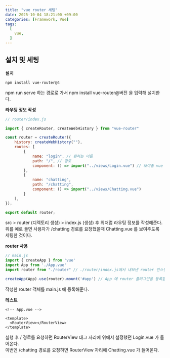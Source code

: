```yaml
---
title: "vue router 세팅"
date: 2025-10-04 18:21:00 +09:00
categories: [Framework, Vue]
tags:
  [
    vue,
  ]
---
```


## 설치 및 세팅

**설치**<br>

```
npm install vue-router@4
```

npm run serve 하는 경로로 가서 npm install vue-router@버전 을 입력해 설치한다.<br>

**라우팅 정보 작성**<br>

```javascript
// router/index.js

import { createRouter, createWebHistory } from "vue-router"

const router = createRouter({
    history: createWebHistory(""),
    routes: [
        {
            name: "login", // 원하는 이름
            path: "/", // 경로
            component: () => import("../views/Login.vue") // 보여줄 vue 파일
        },
        {
            name: "chatting",
            path: "/chatting",
            component: () => import("../views/Chatting.vue")
        }
    ],
});

export default router;
```

src > router (디렉토리 생성) > index.js (생성) 후 위처럼 라우팅 정보를 작성해준다.<br>
위를 예로 들면 사용자가 /chatting 경로를 요청했을때 Chatting.vue 를 보여주도록 세팅한 것이다.<br>

**router 사용** <br>

```javascript
// main.js
import { createApp } from 'vue'
import App from './App.vue'
import router from "./router" // ./router/index.js에서 내보낸 router 인스턴스를 가져옴

createApp(App).use(router).mount('#app') // App 에 router 플러그인을 등록함
```

작성한 router 객체를 main.js 에 등록해준다.<br>

**테스트**<br>

```vue
<!-- App.vue -->

<template>
  <RouterView></RouterView>
</template>
```

실행 후 / 경로를 요청하면 RouterView 태그 자리에 위에서 설정했던 Login.vue 가 들어온다.<br>
이번엔 /chatting 경로를 요청하면 RouterView 자리에 Chatting.vue 가 들어온다.<br>